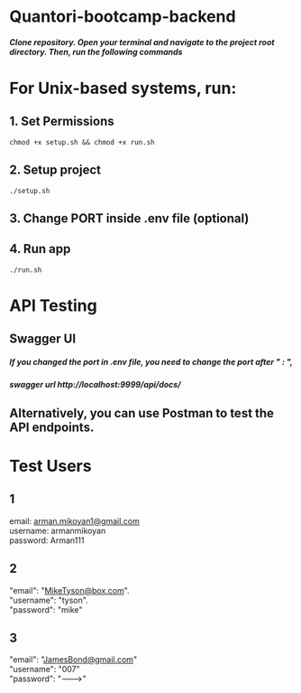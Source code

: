# Quantori-bootcamp-backend

##### Clone repository. Open your terminal and navigate to the project root directory. Then, run the following commands

# For Unix-based systems, run:

## 1. Set Permissions
    chmod +x setup.sh && chmod +x run.sh

## 2. Setup project
    ./setup.sh

## 3. Change PORT inside .env file (optional) 

## 4. Run app
    ./run.sh

# API Testing

## Swagger UI
##### If you changed the port in .env file, you need to change the port after " : ", 
##### swagger url http://localhost:9999/api/docs/

## Alternatively, you can use Postman to test the API endpoints.


# Test Users

##
## 1 
email: arman.mikoyan1@gmail.com  
username: armanmikoyan  
password: Arman111


##
## 2
"email": "MikeTyson@box.com".  
"username": "tyson".  
"password": "mike"     

## 
## 3
"email": "JamesBond@gmail.com"   
"username": "007"  
"password": "--->"

